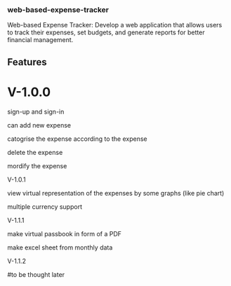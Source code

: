 ### web-based-expense-tracker
Web-based Expense Tracker: Develop a web application that allows users to track their expenses, set budgets, and generate reports for better financial management.

## Features

# V-1.0.0

  sign-up and sign-in
  
  can add new expense
  
  catogrise the expense according to the expense
  
  delete the expense 
  
  mordify the expense
  

V-1.0.1

  view virtual representation of the expenses by some graphs (like pie chart)
  
  multiple currency support

V-1.1.1

  make virtual passbook in form of a PDF
  
  make excel sheet from monthly data

V-1.1.2

  #to be thought later
